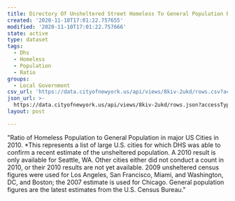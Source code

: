 ```yaml
---
title: Directory Of Unsheltered Street Homeless To General Population Ratio 2010
created: '2020-11-10T17:01:22.757655'
modified: '2020-11-10T17:01:22.757666'
state: active
type: dataset
tags:
  - Dhs
  - Homeless
  - Population
  - Ratio
groups:
  - Local Government
csv_url: 'https://data.cityofnewyork.us/api/views/8kiv-2ukd/rows.csv?accessType=DOWNLOAD'
json_url: >-
  https://data.cityofnewyork.us/api/views/8kiv-2ukd/rows.json?accessType=DOWNLOAD
layout: post

---
```

"Ratio of Homeless Population to General Population in major US Cities in 2010. 
*This represents a list of large U.S. cities for which DHS was able to confirm a recent estimate of the unsheltered population.  A 2010 result is only available for Seattle, WA. Other cities either did not conduct a count in 2010, or their 2010 results are not yet available.  2009 unsheltered census   figures were used for Los Angeles, San Francisco, Miami, and Washington, DC, and Boston; the 2007 estimate is used for Chicago.  General population figures are the latest estimates from the U.S. Census Bureau."

